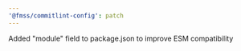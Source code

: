 ```yaml
---
'@fmss/commitlint-config': patch
---
```


Added "module" field to package.json to improve ESM compatibility
